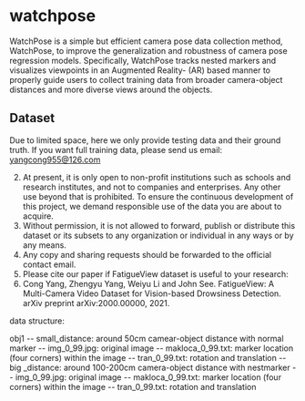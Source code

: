 # watchpose

WatchPose is a simple but efficient camera pose data collection method, WatchPose, to improve the generalization and robustness of camera pose regression models. Specifically, WatchPose tracks nested markers and visualizes viewpoints in an Augmented Reality- (AR) based manner to properly guide users to collect training data from broader camera-object distances and more diverse views around the objects.

## 

## Dataset
Due to limited space, here we only provide testing data and their ground truth. If you want full training data, please send us email: yangcong955@126.com

2. At present, it is only open to non-profit institutions such as schools and research institutes, and not to companies and enterprises. Any other use beyond that is prohibited. To ensure the continuous development of this project, we demand responsible use of the data you are about to acquire.
3. Without permission, it is not allowed to forward, publish or distribute this dataset or its subsets to any organization or individual in any ways or by any means.
4. Any copy and sharing requests should be forwarded to the official contact email.
5. Please cite our paper if FatigueView dataset is useful to your research:
  1. Cong Yang, Zhengyu Yang, Weiyu Li and John See. FatigueView: A Multi-Camera Video Dataset for Vision-based Drowsiness Detection. arXiv preprint arXiv:2000.00000, 2021.

data structure:

obj1
   -- small_distance: around 50cm camear-object distance with normal marker
      -- img_0_99.jpg: original image
      -- makloca_0_99.txt: marker location (four corners) within the image
      -- tran_0_99.txt: rotation and translation
   -- big _distance: around 100-200cm camera-object distance with nestmarker
      -- img_0_99.jpg: original image
      -- makloca_0_99.txt: marker location (four corners) within the image
      -- tran_0_99.txt: rotation and translation
